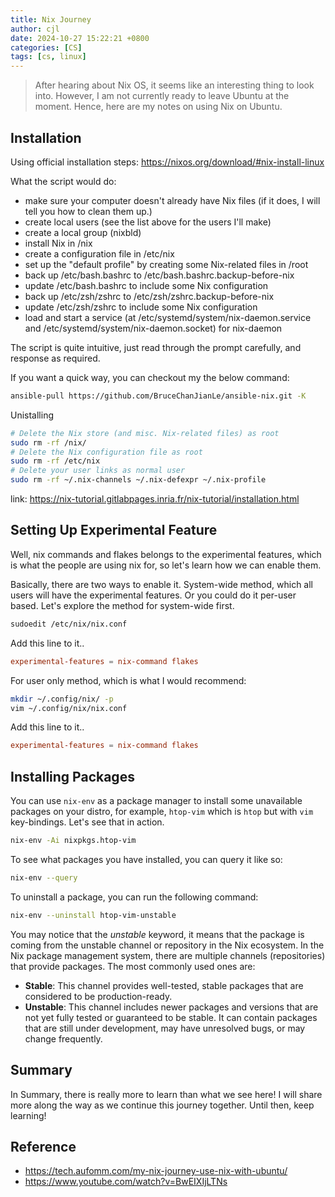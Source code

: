 ```yaml
---
title: Nix Journey
author: cjl
date: 2024-10-27 15:22:21 +0800
categories: [CS]
tags: [cs, linux]
---
```


> After hearing about Nix OS, it seems like an interesting thing to look into.
> However, I am not currently ready to leave Ubuntu at the moment.
> Hence, here are my notes on using Nix on Ubuntu.


## Installation

Using official installation steps: https://nixos.org/download/#nix-install-linux


What the script would do:

- make sure your computer doesn't already have Nix files
 (if it does, I will tell you how to clean them up.)
- create local users (see the list above for the users I'll make)
- create a local group (nixbld)
- install Nix in /nix
- create a configuration file in /etc/nix
- set up the "default profile" by creating some Nix-related files in
 /root
- back up /etc/bash.bashrc to /etc/bash.bashrc.backup-before-nix
- update /etc/bash.bashrc to include some Nix configuration
- back up /etc/zsh/zshrc to /etc/zsh/zshrc.backup-before-nix
- update /etc/zsh/zshrc to include some Nix configuration
- load and start a service (at /etc/systemd/system/nix-daemon.service
 and /etc/systemd/system/nix-daemon.socket) for nix-daemon


The script is quite intuitive, just read through the prompt carefully,
and response as required.


If you want a quick way, you can checkout my the below command:

```bash
ansible-pull https://github.com/BruceChanJianLe/ansible-nix.git -K
```

Unistalling

```bash
# Delete the Nix store (and misc. Nix-related files) as root
sudo rm -rf /nix/
# Delete the Nix configuration file as root
sudo rm -rf /etc/nix
# Delete your user links as normal user
sudo rm -rf ~/.nix-channels ~/.nix-defexpr ~/.nix-profile
```
link: https://nix-tutorial.gitlabpages.inria.fr/nix-tutorial/installation.html


## Setting Up Experimental Feature

Well, nix commands and flakes belongs to the experimental features, which
is what the people are using nix for, so let's learn how we can enable them.


Basically, there are two ways to enable it. System-wide method, which all users
will have the experimental features. Or you could do it per-user based.
Let's explore the method for system-wide first.

```bash
sudoedit /etc/nix/nix.conf
```

Add this line to it..
```conf
experimental-features = nix-command flakes
```


For user only method, which is what I would recommend:

```bash
mkdir ~/.config/nix/ -p
vim ~/.config/nix/nix.conf
```

Add this line to it..
```conf
experimental-features = nix-command flakes
```

## Installing Packages

You can use `nix-env` as a package manager to install
some unavailable packages on your distro, for example,
`htop-vim` which is `htop` but with `vim` key-bindings.
Let's see that in action.

```bash
nix-env -Ai nixpkgs.htop-vim
```

To see what packages you have installed, you can query it like so:

```bash
nix-env --query
```

To uninstall a package, you can run the following command:

```bash
nix-env --uninstall htop-vim-unstable
```

You may notice that the *unstable* keyword, it means that the package
is coming from the unstable channel or repository in the Nix ecosystem.
In the Nix package management system, there are multiple channels (repositories)
that provide packages. The most commonly used ones are:

- **Stable**: This channel provides well-tested, stable packages
              that are considered to be production-ready.
- **Unstable**: This channel includes newer packages and versions that are not yet
                fully tested or guaranteed to be stable. It can contain packages that
                are still under development, may have unresolved bugs, or may change frequently.

## Summary

In Summary, there is really more to learn than what we see here!
I will share more along the way as we continue this journey together.
Until then, keep learning!

## Reference

- https://tech.aufomm.com/my-nix-journey-use-nix-with-ubuntu/
- https://www.youtube.com/watch?v=BwEIXIjLTNs
